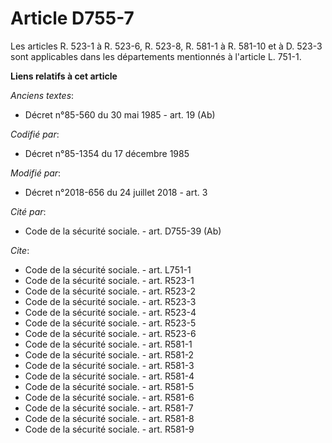 # Article D755-7

Les articles R. 523-1 à R. 523-6, R. 523-8, R. 581-1 à R. 581-10 et à D. 523-3 sont applicables dans les départements
mentionnés à l'article L. 751-1.

**Liens relatifs à cet article**

_Anciens textes_:

  - Décret n°85-560 du 30 mai 1985 - art. 19 (Ab)

_Codifié par_:

  - Décret n°85-1354 du 17 décembre 1985

_Modifié par_:

  - Décret n°2018-656 du 24 juillet 2018 - art. 3

_Cité par_:

  - Code de la sécurité sociale. - art. D755-39 (Ab)

_Cite_:

  - Code de la sécurité sociale. - art. L751-1
  - Code de la sécurité sociale. - art. R523-1
  - Code de la sécurité sociale. - art. R523-2
  - Code de la sécurité sociale. - art. R523-3
  - Code de la sécurité sociale. - art. R523-4
  - Code de la sécurité sociale. - art. R523-5
  - Code de la sécurité sociale. - art. R523-6
  - Code de la sécurité sociale. - art. R581-1
  - Code de la sécurité sociale. - art. R581-2
  - Code de la sécurité sociale. - art. R581-3
  - Code de la sécurité sociale. - art. R581-4
  - Code de la sécurité sociale. - art. R581-5
  - Code de la sécurité sociale. - art. R581-6
  - Code de la sécurité sociale. - art. R581-7
  - Code de la sécurité sociale. - art. R581-8
  - Code de la sécurité sociale. - art. R581-9
